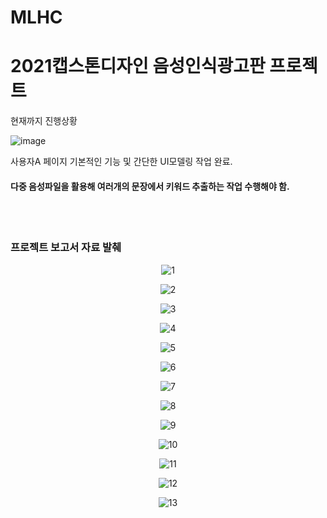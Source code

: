 # MLHC
<h1>2021캡스톤디자인 음성인식광고판 프로젝트</h1>


현재까지 진행상황

![image](https://user-images.githubusercontent.com/20921628/139812602-d6547e3c-b048-465c-a505-716977074958.png)


사용자A 페이지 기본적인 기능 및 간단한 UI모델링 작업 완료.
</br>


<h4>다중 음성파일을 활용해 여러개의 문장에서 키워드 추출하는 작업 수행해야 함.</h4>
</br></br>





<h3>프로젝트 보고서 자료 발췌</h3>






<div align="center">

![1](https://user-images.githubusercontent.com/20921628/139813861-13b210fa-9c0e-47cf-b11d-e20cccdea020.PNG)


![2](https://user-images.githubusercontent.com/20921628/139813912-d9797651-8970-4e1c-91d6-cd306b20709a.PNG)


![3](https://user-images.githubusercontent.com/20921628/139813929-9854c477-6bd6-4147-a4b3-670d16838354.PNG)


![4](https://user-images.githubusercontent.com/20921628/139813940-2ef835db-fc7d-436d-8c9b-a4b87668310b.PNG)


![5](https://user-images.githubusercontent.com/20921628/139813963-0feed989-3904-46e0-afbf-fdc8393975da.PNG)


![6](https://user-images.githubusercontent.com/20921628/139814287-53677658-175e-42b0-ad8e-029902479dd2.PNG)


![7](https://user-images.githubusercontent.com/20921628/139814299-53dad30b-7330-4560-9305-88131ddb8e82.PNG)


![8](https://user-images.githubusercontent.com/20921628/139814304-17a21a27-43a2-4c38-a8f0-452ba4eb4c21.PNG)


![9](https://user-images.githubusercontent.com/20921628/139814315-6068f8a2-1420-46c1-b164-59bac473b496.PNG)


![10](https://user-images.githubusercontent.com/20921628/139814330-0b2344a9-f33a-4fe6-b095-f2a1fcad1df8.PNG)


![11](https://user-images.githubusercontent.com/20921628/139814336-f92c09bc-163d-43c2-991f-e50218612988.PNG)


![12](https://user-images.githubusercontent.com/20921628/139814346-ae9d47f0-996c-4ec3-bee6-d6f61ae245e4.PNG)


![13](https://user-images.githubusercontent.com/20921628/139814361-58cd1f02-6592-4ff6-a6d9-ed6c1168c676.PNG)


</div>
